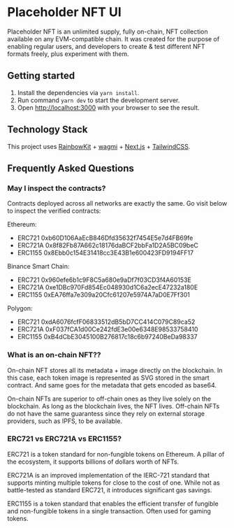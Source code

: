 # Placeholder NFT UI

Placeholder NFT is an unlimited supply, fully on-chain, NFT collection available on any EVM-compatible chain. It was created for the purpose of enabling regular users, and developers to create & test different NFT formats freely, plus experiment with them.

## Getting started

1. Install the dependencies via `yarn install`.
2. Run command `yarn dev` to start the development server.
3. Open [http://localhost:3000](http://localhost:3000) with your browser to see the result.

## Technology Stack

This project uses [RainbowKit](https://rainbowkit.com) + [wagmi](https://wagmi.sh) + [Next.js](https://nextjs.org/) + [TailwindCSS](https://tailwindcss.com/).

## Frequently Asked Questions

### May I inspect the contracts?

Contracts deployed across all networks are exactly the same. Go visit below to inspect the verified contracts:

Ethereum:
- ERC721 0xb60D106AaEcB846Dfd35632f7454E5e7d4FB69fe
- ERC721A 0x8f82Fb87A662c18176daBCF2bbFa1D2A5BC09beC
- ERC1155 0x8Ebb0c154E31418cc3E43B1e600423FD9194FF17

Binance Smart Chain:
- ERC721 0x960efe6b1c9F8C5a680e9aDf7f03CD3f4A60153E
- ERC721A 0xe1DBc970Fd854Ec048930d1C6a2ecE47232a180E
- ERC1155 0xEA76ffa7e309a20Cfc61207e5974A7aD0E7Ff301

Polygon:
- ERC721 0xdA6076fcfF06833512dB5bD7CC414C079C89ca52
- ERC721A 0xF037fCA1d00Ce242fdE3e00e6348E98533758410
- ERC1155 0xB4dCbE3045100B276817c18c6b97240BeDa98337

### What is an on-chain NFT??

On-chain NFT stores all its metadata + image directly on the blockchain. In this case, each token image is represented as SVG stored in the smart contract. And same goes for the metadata that gets encoded as base64.

On-chain NFTs are superior to off-chain ones as they live solely on the blockchain. As long as the blockchain lives, the NFT lives. Off-chain NFTs do not have the same guarantess since they rely on external storage providers, such as IPFS, to be available.

### ERC721 vs ERC721A vs ERC1155?

ERC721 is a token standard for non-fungible tokens on Ethereum. A pillar of the ecosystem, it supports billions of dollars worth of NFTs.

ERC721A is an improved implementation of the IERC-721 standard that supports minting multiple tokens for close to the cost of one. While not as battle-tested as standard ERC721, it introduces significant gas savings.

ERC1155 is a token standard that enables the efficient transfer of fungible and non-fungible tokens in a single transaction. Often used for gaming tokens.
